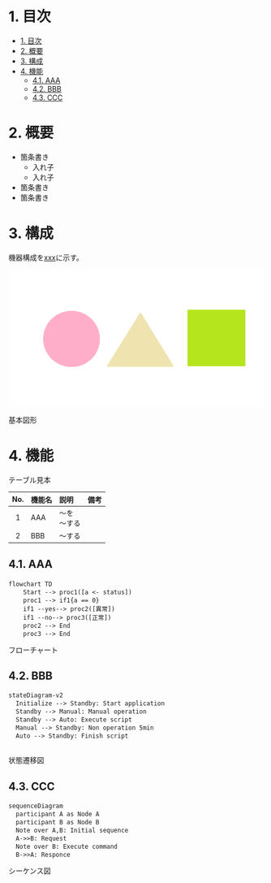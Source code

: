 
<link href="fig_table_num.css" rel="stylesheet"></link>

# 1. 目次

- [1. 目次](#1-目次)
- [2. 概要](#2-概要)
- [3. 構成](#3-構成)
- [4. 機能](#4-機能)
  - [4.1. AAA](#41-aaa)
  - [4.2. BBB](#42-bbb)
  - [4.3. CCC](#43-ccc)

# 2. 概要

- 箇条書き
  - 入れ子
  - 入れ子
- 箇条書き
- 箇条書き

# 3. 構成
機器構成を<a href="#ref_struct">xxx</a>に示す。

![基本図形](images/basic_shape.png "キャプションテキスト")
<p name="ref_struct" class="figure">基本図形</p>



# 4. 機能

<p class="table">テーブル見本</p>

|  No.  | 機能名 | 説明   | 備考 |
| :---: | :----- | :----- | :--- |
|   1   | AAA    | ～を<br>～する |      |
|   2   | BBB    | ～する |      |



## 4.1. AAA

```mermaid
flowchart TD
    Start --> proc1([a <- status])
    proc1 --> if1{a == 0}
    if1 --yes--> proc2([異常])
    if1 --no--> proc3([正常])
    proc2 --> End
    proc3 --> End
```
<p class="figure">フローチャート</p>

## 4.2. BBB

```mermaid
stateDiagram-v2
  Initialize --> Standby: Start application
  Standby --> Manual: Manual operation
  Standby --> Auto: Execute script
  Manual --> Standby: Non operation 5min
  Auto --> Standby: Finish script


```
<p class="figure">状態遷移図</p>

## 4.3. CCC

```mermaid
sequenceDiagram
  participant A as Node A
  participant B as Node B
  Note over A,B: Initial sequence
  A->>B: Request
  Note over B: Execute command
  B->>A: Responce

```
<p class="figure">シーケンス図</p>